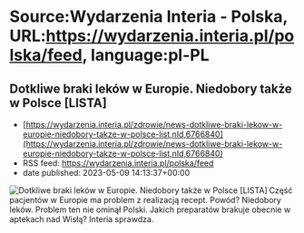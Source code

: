 # Source:Wydarzenia Interia - Polska, URL:https://wydarzenia.interia.pl/polska/feed, language:pl-PL

## Dotkliwe braki leków w Europie. Niedobory także w Polsce [LISTA]
 - [https://wydarzenia.interia.pl/zdrowie/news-dotkliwe-braki-lekow-w-europie-niedobory-takze-w-polsce-list,nId,6766840](https://wydarzenia.interia.pl/zdrowie/news-dotkliwe-braki-lekow-w-europie-niedobory-takze-w-polsce-list,nId,6766840)
 - RSS feed: https://wydarzenia.interia.pl/polska/feed
 - date published: 2023-05-09 14:13:37+00:00

<p><a href="https://wydarzenia.interia.pl/zdrowie/news-dotkliwe-braki-lekow-w-europie-niedobory-takze-w-polsce-list,nId,6766840"><img align="left" alt="Dotkliwe braki leków w Europie. Niedobory także w Polsce [LISTA]" src="https://i.iplsc.com/dotkliwe-braki-lekow-w-europie-niedobory-takze-w-polsce-list/000BG4AXAD394TQB-C321.jpg" /></a>Część pacjentów w Europie ma problem z realizacją recept. Powód? Niedobory leków. Problem ten nie ominął Polski. Jakich preparatów brakuje obecnie w aptekach nad Wisłą? Interia sprawdza. </p><br clear="all" />

